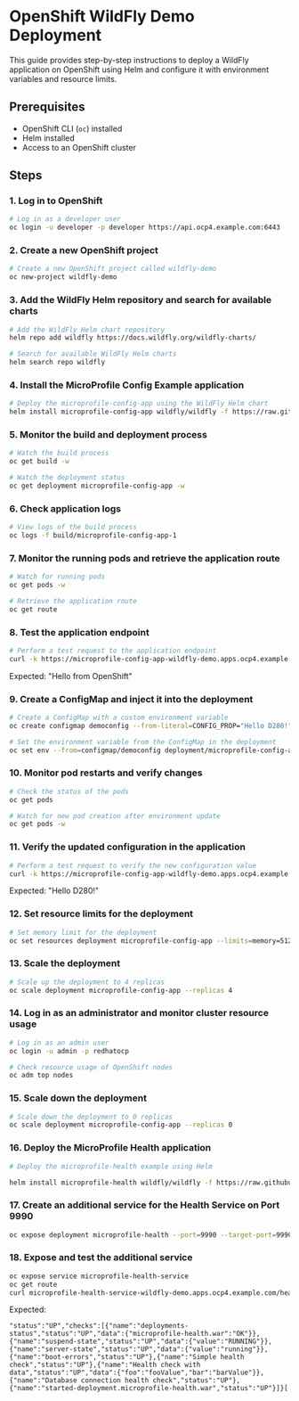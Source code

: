 # OpenShift WildFly Demo Deployment

This guide provides step-by-step instructions to deploy a WildFly application on OpenShift using Helm and configure it with environment variables and resource limits.

## Prerequisites
- OpenShift CLI (`oc`) installed
- Helm installed
- Access to an OpenShift cluster

## Steps

### 1. Log in to OpenShift
```bash
# Log in as a developer user
oc login -u developer -p developer https://api.ocp4.example.com:6443
```

### 2. Create a new OpenShift project
```bash
# Create a new OpenShift project called wildfly-demo
oc new-project wildfly-demo
```

### 3. Add the WildFly Helm repository and search for available charts
```bash
# Add the WildFly Helm chart repository
helm repo add wildfly https://docs.wildfly.org/wildfly-charts/

# Search for available WildFly Helm charts
helm search repo wildfly
```

### 4. Install the MicroProfile Config Example application
```bash
# Deploy the microprofile-config-app using the WildFly Helm chart
helm install microprofile-config-app wildfly/wildfly -f https://raw.githubusercontent.com/wildfly/wildfly-charts/main/examples/microprofile-config/microprofile-config-app.yaml
```

### 5. Monitor the build and deployment process
```bash
# Watch the build process
oc get build -w

# Watch the deployment status
oc get deployment microprofile-config-app -w
```

### 6. Check application logs
```bash
# View logs of the build process
oc logs -f build/microprofile-config-app-1
```

### 7. Monitor the running pods and retrieve the application route
```bash
# Watch for running pods
oc get pods -w

# Retrieve the application route
oc get route
```

### 8. Test the application endpoint
```bash
# Perform a test request to the application endpoint
curl -k https://microprofile-config-app-wildfly-demo.apps.ocp4.example.com/config/value
```

Expected: "Hello from OpenShift"

### 9. Create a ConfigMap and inject it into the deployment
```bash
# Create a ConfigMap with a custom environment variable
oc create configmap democonfig --from-literal=CONFIG_PROP="Hello D280!"

# Set the environment variable from the ConfigMap in the deployment
oc set env --from=configmap/democonfig deployment/microprofile-config-app
```

### 10. Monitor pod restarts and verify changes
```bash
# Check the status of the pods
oc get pods

# Watch for new pod creation after environment update
oc get pods -w
```

### 11. Verify the updated configuration in the application
```bash
# Perform a test request to verify the new configuration value
curl -k https://microprofile-config-app-wildfly-demo.apps.ocp4.example.com/config/value
```

Expected: "Hello D280!"

### 12. Set resource limits for the deployment
```bash
# Set memory limit for the deployment
oc set resources deployment microprofile-config-app --limits=memory=512Mi
```

### 13. Scale the deployment
```bash
# Scale up the deployment to 4 replicas
oc scale deployment microprofile-config-app --replicas 4
```

### 14. Log in as an administrator and monitor cluster resource usage
```bash
# Log in as an admin user
oc login -u admin -p redhatocp

# Check resource usage of OpenShift nodes
oc adm top nodes
```

### 15. Scale down the deployment
```bash
# Scale down the deployment to 0 replicas
oc scale deployment microprofile-config-app --replicas 0
```

### 16. Deploy the MicroProfile Health application
```bash
# Deploy the microprofile-health example using Helm

helm install microprofile-health wildfly/wildfly -f https://raw.githubusercontent.com/wildfly/quickstart/refs/heads/main/microprofile-health/charts/helm.yaml

```

### 17. Create an additional service for the Health Service on Port 9990

```bash
oc expose deployment microprofile-health --port=9990 --target-port=9990 --name=microprofile-health-service
```

### 18. Expose and test the additional service

```bash
oc expose service microprofile-health-service 
oc get route
curl microprofile-health-service-wildfly-demo.apps.ocp4.example.com/health
```

Expected:

```
"status":"UP","checks":[{"name":"deployments-status","status":"UP","data":{"microprofile-health.war":"OK"}},{"name":"suspend-state","status":"UP","data":{"value":"RUNNING"}},{"name":"server-state","status":"UP","data":{"value":"running"}},{"name":"boot-errors","status":"UP"},{"name":"Simple health check","status":"UP"},{"name":"Health check with data","status":"UP","data":{"foo":"fooValue","bar":"barValue"}},{"name":"Database connection health check","status":"UP"},{"name":"started-deployment.microprofile-health.war","status":"UP"}]}[
```
  
